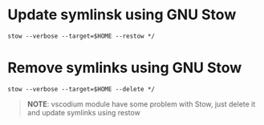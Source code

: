 # Update symlinsk using GNU Stow
```shell
stow --verbose --target=$HOME --restow */
```

# Remove symlinks using GNU Stow
```shell
stow --verbose --target=$HOME --delete */
```

>**NOTE**: vscodium module have some problem with Stow, just delete it and update symlinks using restow
